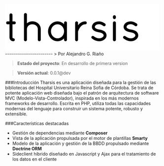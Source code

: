 <img src="https://github.com/AlexSayHello/Tharsis/blob/master/resources/project/img/tharsis-project-logo.png?raw=true">
------------------------
> Por Alejandro G. Riaño

> **Estado del proyecto**: En desarrollo de primera version

> **Versión actual**: 0.0.1@dev

###Introducción
Tharsis es una aplicación diseñada para la gestión de las bibliotecas del Hospital Universitario Reina Sofia de Córdoba. Se trata de potente aplicación web diseñada bajo el patrón de arquitectura de software MVC (Modelo-Vista-Controlador), inspirada en los más modernos frameworks de desarrollo. Escrita en PHP, utiliza todas las capacidades modernas del lenguaje para construir un sistema potente, robusto y extensible.

###Características destacadas

- Gestión de dependencias mediante **Composer**
- Vista de la aplicación propulsada por el motor de plantillas **Smarty**
- Modelo de la aplicación y gestión de la BBDD propulsado mediante **Doctrine ORM**
- Sideclient híbrido diseñado en Javascript y Ajax para el tratamiento de los datos en el cliente
